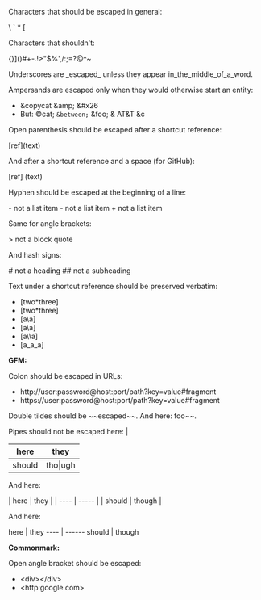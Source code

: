 Characters that should be escaped in general:

\\ \` \* \[

Characters that shouldn't:

{}]()#+-.!>"\$%',/:;=?@^~

Underscores are \_escaped\_ unless they appear in_the_middle_of_a_word.

Ampersands are escaped only when they would otherwise start an entity:

- &amp;copycat &amp;amp; &amp;#x26
- But: ©cat; `&between;` &foo; & AT&T &c

Open parenthesis should be escaped after a shortcut reference:

[ref]\(text)

And after a shortcut reference and a space (for GitHub):

[ref] \(text)

Hyphen should be escaped at the beginning of a line:

\- not a list item
\- not a list item
\+ not a list item

Same for angle brackets:

\> not a block quote

And hash signs:

\# not a heading
\## not a subheading

Text under a shortcut reference should be preserved verbatim:

- [two*three]
- [two\*three]
- [a\a]
- [a\\a]
- [a\\\a]
- [a_a\_a]

**GFM:**

Colon should be escaped in URLs:

- http&#x3A;//user:password@host:port/path?key=value#fragment
- https&#x3A;//user:password@host:port/path?key=value#fragment

Double tildes should be \~~escaped\~~.
And here: foo\~~.

Pipes should not be escaped here: |

| here   | they     |
| ------ | -------- |
| should | tho\|ugh |

And here:

| here | they |
\| ---- \| ----- \|
| should | though |

And here:

here | they
\---- \| ------
should | though

**Commonmark:**

Open angle bracket should be escaped:

- &lt;div>&lt;/div>
- &lt;http&#x3A;google.com>
